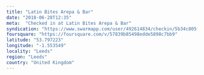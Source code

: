 ```yaml
---
title: "Latin Bites Arepa & Bar"
date: "2018-06-28T12:35"
meta:  "Checked in at Latin Bites Arepa & Bar"
syndication: "https://www.swarmapp.com/user/492614834/checkin/5b34c805febf310039fbc040"
foursquare: "https://foursquare.com/v/57839b85498edde5898c7bb9"
latitude: "53.797223"
longitude: "-1.553549"
locality: "Leeds"
region: "Leeds"
country: "United Kingdom"
---
```

